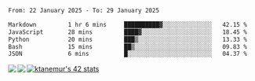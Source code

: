 <!--START_SECTION:waka-->

```txt
From: 22 January 2025 - To: 29 January 2025

Markdown         1 hr 6 mins     ██████████▓░░░░░░░░░░░░░░   42.15 %
JavaScript       28 mins         ████▓░░░░░░░░░░░░░░░░░░░░   18.45 %
Python           20 mins         ███▒░░░░░░░░░░░░░░░░░░░░░   13.33 %
Bash             15 mins         ██▒░░░░░░░░░░░░░░░░░░░░░░   09.83 %
JSON             6 mins          █░░░░░░░░░░░░░░░░░░░░░░░░   04.37 %
```

<!--END_SECTION:waka-->
<a href="https://github.com/anuraghazra/github-readme-stats">
  <img align="left" src="https://github-readme-stats.vercel.app/api?username=Tanesan&count_private=true&show_icons=true" />
<img align="left" src="https://github-readme-stats.vercel.app/api/top-langs/?username=Tanesan" />
</a>

[![ktanemur's 42 stats](https://badge42.vercel.app/api/v2/cl1wslf6s002109l771rng2w8/stats?cursusId=21&coalitionId=62)](https://github.com/JaeSeoKim/badge42)

